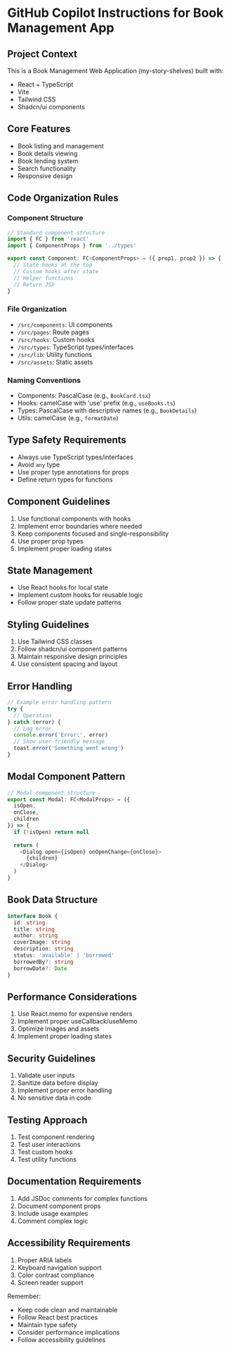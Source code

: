 # GitHub Copilot Instructions for Book Management App

## Project Context
This is a Book Management Web Application (my-story-shelves) built with:
- React + TypeScript
- Vite
- Tailwind CSS
- Shadcn/ui components

## Core Features
- Book listing and management
- Book details viewing
- Book lending system
- Search functionality
- Responsive design

## Code Organization Rules

### Component Structure
```typescript
// Standard component structure
import { FC } from 'react'
import { ComponentProps } from '../types'

export const Component: FC<ComponentProps> = ({ prop1, prop2 }) => {
  // State hooks at the top
  // Custom hooks after state
  // Helper functions
  // Return JSX
}
```

### File Organization
- `/src/components`: UI components
- `/src/pages`: Route pages
- `/src/hooks`: Custom hooks
- `/src/types`: TypeScript types/interfaces
- `/src/lib`: Utility functions
- `/src/assets`: Static assets

### Naming Conventions
- Components: PascalCase (e.g., `BookCard.tsx`)
- Hooks: camelCase with 'use' prefix (e.g., `useBooks.ts`)
- Types: PascalCase with descriptive names (e.g., `BookDetails`)
- Utils: camelCase (e.g., `formatDate`)

## Type Safety Requirements
- Always use TypeScript types/interfaces
- Avoid `any` type
- Use proper type annotations for props
- Define return types for functions

## Component Guidelines
1. Use functional components with hooks
2. Implement error boundaries where needed
3. Keep components focused and single-responsibility
4. Use proper prop types
5. Implement proper loading states

## State Management
- Use React hooks for local state
- Implement custom hooks for reusable logic
- Follow proper state update patterns

## Styling Guidelines
1. Use Tailwind CSS classes
2. Follow shadcn/ui component patterns
3. Maintain responsive design principles
4. Use consistent spacing and layout

## Error Handling
```typescript
// Example error handling pattern
try {
  // Operation
} catch (error) {
  // Log error
  console.error('Error:', error)
  // Show user-friendly message
  toast.error('Something went wrong')
}
```

## Modal Component Pattern
```typescript
// Modal component structure
export const Modal: FC<ModalProps> = ({
  isOpen,
  onClose,
  children
}) => {
  if (!isOpen) return null
  
  return (
    <Dialog open={isOpen} onOpenChange={onClose}>
      {children}
    </Dialog>
  )
}
```

## Book Data Structure
```typescript
interface Book {
  id: string
  title: string
  author: string
  coverImage: string
  description: string
  status: 'available' | 'borrowed'
  borrowedBy?: string
  borrowDate?: Date
}
```

## Performance Considerations
1. Use React.memo for expensive renders
2. Implement proper useCallback/useMemo
3. Optimize images and assets
4. Implement proper loading states

## Security Guidelines
1. Validate user inputs
2. Sanitize data before display
3. Implement proper error handling
4. No sensitive data in code

## Testing Approach
1. Test component rendering
2. Test user interactions
3. Test custom hooks
4. Test utility functions

## Documentation Requirements
1. Add JSDoc comments for complex functions
2. Document component props
3. Include usage examples
4. Comment complex logic

## Accessibility Requirements
1. Proper ARIA labels
2. Keyboard navigation support
3. Color contrast compliance
4. Screen reader support

Remember:
- Keep code clean and maintainable
- Follow React best practices
- Maintain type safety
- Consider performance implications
- Follow accessibility guidelines
